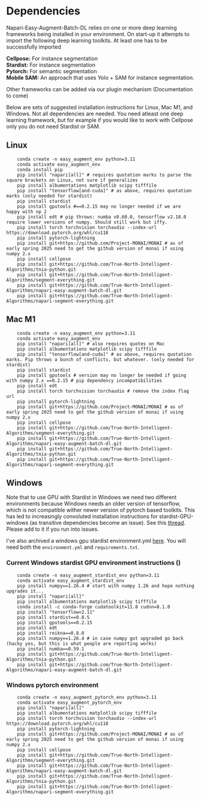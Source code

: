 # Dependencies

Napari-Easy-Augment-Batch-DL relies on one or more deep learning frameworks being installed in your environment.  On start-up it attempts to import the following deep learning toolkits.  At least one has to be successfully imported

**Cellpose:**  For instance segmentation  
**Stardist:**  For instance segmentation  
**Pytorch:**  For semantic segmentation  
**Mobile SAM:**  An approach that uses Yolo + SAM for instance segmentation. 

Other frameworks can be added via our plugin mechanism (Documentation to come)

Below are sets of suggested installation instructions for Linux, Mac M1, and Windows.  Not all dependencies are needed.  You need atleast one deep learning framework, but for example if you would like to work with Cellpose only you do not need Stardist or SAM. 

## Linux

```
    conda create -n easy_augment_env python=3.11
    conda activate easy_augment_env
    conda install pip
    pip install "napari[all]" # requires quotation marks to parse the square brackets on Linux, not sure if generalizes
    pip install albumentations matplotlib scipy tifffile 
    pip install "tensorflow[and-cuda]" # as above, requires quotation marks (only needed for stardist)
    pip install stardist 
    pip install gputools #==0.2.15 may no longer needed if we are happy with np 2
    pip install edt # pip throws: numba v0.60.0, tensorflow v2.18.0 require lower versions of numpy. Should still work but iffy.
    pip install torch torchvision torchaudio --index-url https://download.pytorch.org/whl/cu118
    pip install pytorch-lightning
    pip install git+https://github.com/Project-MONAI/MONAI # as of early spring 2025 need to get the github version of monai if using numpy 2.x 
    pip install cellpose
    pip install git+https://github.com/True-North-Intelligent-Algorithms/tnia-python.git 
    pip install git+https://github.com/True-North-Intelligent-Algorithms/segment-everything.git
    pip install git+https://github.com/True-North-Intelligent-Algorithms/napari-easy-augment-batch-dl.git
    pip install git+https://github.com/True-North-Intelligent-Algorithms/napari-segment-everything.git
```

## Mac M1

```
    conda create -n easy_augment_env python=3.11
    conda activate easy_augment_env
    pip install "napari[all]" # also requires quotes on Mac
    pip install albumentations matplotlib scipy tifffile 
    pip install "tensorflow[and-cuda]" # as above, requires quotation marks. Pip throws a bunch of conflicts, but whatever. (only needed for stardist)
    pip install stardist
    pip install gputools # version may no longer be needed if going with numpy 2.x ==0.2.15 # pip dependency incompatibilities
    pip install edt 
    pip install torch torchvision torchaudio # remove the index flag url
    pip install pytorch-lightning
    pip install git+https://github.com/Project-MONAI/MONAI # as of early spring 2025 need to get the github version of monai if using numpy 2.x 
    pip install cellpose
    pip install git+https://github.com/True-North-Intelligent-Algorithms/segment-everything.git
    pip install git+https://github.com/True-North-Intelligent-Algorithms/napari-easy-augment-batch-dl.git
    pip install git+https://github.com/True-North-Intelligent-Algorithms/tnia-python.git 
    pip install git+https://github.com/True-North-Intelligent-Algorithms/napari-segment-everything.git
```

## Windows 

Note that to use GPU with Stardist in Windows we need two different environments because Windows needs an older version of tensorflow, which is not compatible wither newer version of pytorch based toolkits.   This has led to increasingly convoluted installation instructions for stardist-GPU-windows (as transitive dependencies become an issue).  See this [thread](https://forum.image.sc/t/difficulty-installing-stardist-tensorflow-gputools-with-anaconda/104305/15).  Please add to it if you run into issues. 

I've also archived a windows gpu stardist environment.yml [here](https://github.com/True-North-Intelligent-Algorithms/notebooks-and-napari-widgets-for-dl/tree/main/dependencies/windows_stardist).  You will need both the ```environment.yml``` and ```requirements.txt```.  

### Current Windows stardist GPU environment instructions ()

```
    conda create -n easy_augment_stardist_env python=3.11
    conda activate easy_augment_stardist_env
    pip install numpy==1.26.4 # start with numpy 1.26 and hope nothing upgrades it...
    pip install "napari[all]"
    pip install albumentations matplotlib scipy tifffile 
    conda install -c conda-forge cudatoolkit=11.8 cudnn=8.1.0
    pip install "tensorflow<2.11"
    pip install stardist==0.8.5
    pip install gputools==0.2.15
    pip install edt
    pip install reikna==0.8.0 
    pip install numpy==1.26.4 # in case numpy got upgraded go back (hacky yes, but this is what people are reporting works)
    pip install numba==0.59.1
    pip install git+https://github.com/True-North-Intelligent-Algorithms/tnia-python.git 
    pip install git+https://github.com/True-North-Intelligent-Algorithms/napari-easy-augment-batch-dl.git
```

### Windows pytorch environment

```
    conda create -n easy_augment_pytorch_env python=3.11
    conda activate easy_augment_pytorch_env
    pip install "napari[all]"
    pip install albumentations matplotlib scipy tifffile 
    pip install torch torchvision torchaudio --index-url https://download.pytorch.org/whl/cu118
    pip install pytorch-lightning
    pip install git+https://github.com/Project-MONAI/MONAI # as of early spring 2025 need to get the github version of monai if using numpy 2.x 
    pip install cellpose
    pip install git+https://github.com/True-North-Intelligent-Algorithms/segment-everything.git
    pip install git+https://github.com/True-North-Intelligent-Algorithms/napari-easy-augment-batch-dl.git
    pip install git+https://github.com/True-North-Intelligent-Algorithms/tnia-python.git 
    pip install git+https://github.com/True-North-Intelligent-Algorithms/napari-segment-everything.git
```
